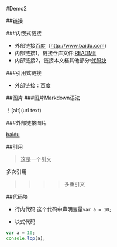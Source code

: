 #Demo2

##链接

###内嵌式链接

* 外部链接[百度]（http://www.baidu.com)
* 内部链接1，链接仓库文件:[README](README.md)
* 内部链接2，链接本文档其他部分:[代码块](demo2.md#代码块)

###引用式链接
* 外部链接：[百度]

##图片
 ###图片Markdown语法
 
！[alt](url text)

###外部链接图片

[baidu](https://image.baidu.com/search/detail?ct=503316480&z=0&ipn=d&word=vivo图标&hs=2&pn=0&spn=0&di=186222746820&pi=0&rn=1&tn=baiduimagedetail&is=0%2C0&ie=utf-8&oe=utf-8&cl=2&lm=-1&cs=2606141856%2C3916519349&os=1312117938%2C2528203480&simid=4207733968%2C838655552&adpicid=0&lpn=0&ln=30&fr=ala&fm=&sme=&cg=&bdtype=0&oriquery=vivo图标&objurl=http%3A%2F%2Fwww.bapimi.com%2Fuploads%2F0_1395725271x1413002577_23.jpg&fromurl=ippr_z2C%24qAzdH3FAzdH3Fooo_z%26e3Bkwrt4t_z%26e3Bv54AzdH3Fx7u73xAzdH3F&gsm=0"百度网站")

##引用

>这是一个引文
 
多次引用
>>>>多重引文

##代码块
- 行内代码
这个代码中声明变量`var a = 10;`

- 块式代码
```javascript
var a = 10;
console.lop(a);
```
<!---文档中用到的链接-->
[百度]:http://www.baidu.com

